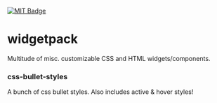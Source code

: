 [![MIT Badge](http://img.shields.io/badge/license-MIT-blue.svg)](https://raw.githubusercontent.com/christabor/widgetpack/master/LICENSE)

# widgetpack
Multitude of misc. customizable CSS and HTML widgets/components.

### css-bullet-styles
A bunch of css bullet styles. Also includes active &amp; hover styles!
